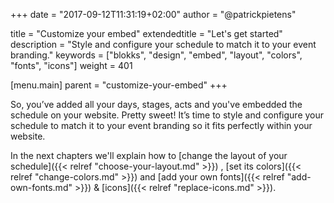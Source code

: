 +++
date            = "2017-09-12T11:31:19+02:00"
author          = "@patrickpietens"

title           = "Customize your embed"
extendedtitle	= "Let's get started"
description     = "Style and configure your schedule to match it to your event branding."
keywords        = ["blokks", "design", "embed", "layout", "colors", "fonts", "icons"]
weight          = 401

[menu.main]
parent          = "customize-your-embed"
+++

So, you’ve added all your days, stages, acts and you've embedded the schedule on your website. Pretty sweet! It’s time to style and configure your schedule to match it to your event branding so it fits perfectly within your website.

In the next chapters we'll explain how to [change the layout of your schedule]({{< relref "choose-your-layout.md" >}}) , [set its colors]({{< relref "change-colors.md" >}}) and [add your own fonts]({{< relref "add-own-fonts.md" >}}) & [icons]({{< relref "replace-icons.md" >}}).

